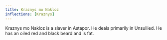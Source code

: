 ```yaml
---
title: Kraznys mo Nakloz
inflections: [Kraznys]
---
```


Kraznys mo Nakloz is a slaver in Astapor. He deals primarily in Unsullied. He has an oiled red and black beard and is fat.


